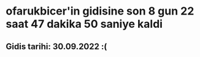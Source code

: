 # ofarukbicer'in gidisine son 8 gun 22 saat 47 dakika 50 saniye kaldi

## Gidis tarihi: 30.09.2022 :(